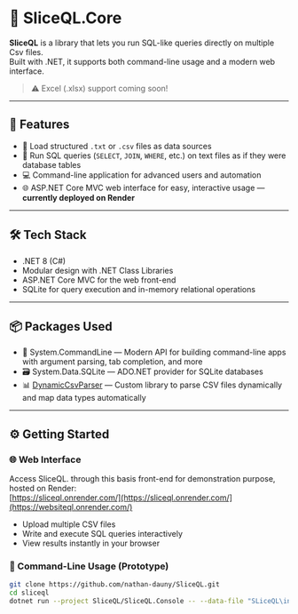 # 🧩 SliceQL.Core

**SliceQL** is a library that lets you run SQL-like queries directly on multiple Csv files.  
Built with .NET, it supports both command-line usage and a modern web interface.

> ⚠️ Excel (.xlsx) support coming soon!

---

## 🚀 Features

- 📂 Load structured `.txt` or `.csv` files as data sources  
- 🧠 Run SQL queries (`SELECT`, `JOIN`, `WHERE`, etc.) on text files as if they were database tables  
- 💻 Command-line application for advanced users and automation  
- 🌐 ASP.NET Core MVC web interface for easy, interactive usage — **currently deployed on Render**  

---

## 🛠️ Tech Stack

- .NET 8 (C#)  
- Modular design with .NET Class Libraries  
- ASP.NET Core MVC for the web front-end  
- SQLite for query execution and in-memory relational operations 

---

## 📦 Packages Used

- 🧾 System.CommandLine — Modern API for building command-line apps with argument parsing, tab completion, and more  
- 🗃️ System.Data.SQLite — ADO.NET provider for SQLite databases  
- 📊 [DynamicCsvParser](https://github.com/nathan-dauny/CsvToDynamicObject) — Custom library to parse CSV files dynamically and map data types automatically  

---

## ⚙️ Getting Started

### 🌐 Web Interface

Access SliceQL. through this basis front-end for demonstration purpose, hosted on Render:  
[https://sliceql.onrender.com/](https://sliceql.onrender.com/](https://websiteql.onrender.com/)

- Upload multiple CSV files  
- Write and execute SQL queries interactively  
- View results instantly in your browser

### 🔧 Command-Line Usage (Prototype)

```bash
git clone https://github.com/nathan-dauny/SliceQL.git
cd sliceql
dotnet run --project SliceQL/SliceQL.Console -- --data-file "SLiceQL\inputs\tableName.txt" -s "SELECT * FROM tableName;"
